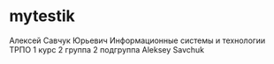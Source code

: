 # mytestik
Алексей
Савчук
Юрьевич
Информационные системы и технологии
ТРПО
1 курс 2 группа 2 подгруппа
Aleksey 
Savchuk
